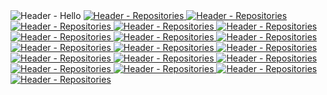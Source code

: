 <picture>
  <source media="(prefers-color-scheme: dark)" srcset="https://readme.2w.vc/images/dark/header_hello.png">
  <img align="top" alt="Header - Hello" src="https://readme.2w.vc/images/light/header_hello.png">
</picture>
<a href="https://git.gold/KR-isamin"><picture>
  <source media="(prefers-color-scheme: dark)" srcset="https://readme.2w.vc/images/dark/header_repositories.png">
  <img align="top" alt="Header - Repositories" src="https://readme.2w.vc/images/light/header_repositories.png">
</picture></a>
<a href="https://archive.codes/krisamin/portfolio-back" target="_blank"><picture>
  <source media="(prefers-color-scheme: dark)" srcset="https://readme.2w.vc/images/dark/repository_113.png">
  <img align="top" alt="Header - Repositories" src="https://readme.2w.vc/images/light/repository_113.png">
</picture></a>
<a href="https://archive.codes/krisamin/portfolio-assets" target="_blank"><picture>
  <source media="(prefers-color-scheme: dark)" srcset="https://readme.2w.vc/images/dark/repository_112.png">
  <img align="top" alt="Header - Repositories" src="https://readme.2w.vc/images/light/repository_112.png">
</picture></a>
<a href="https://archive.codes/krisamin/dimigomeal" target="_blank"><picture>
  <source media="(prefers-color-scheme: dark)" srcset="https://readme.2w.vc/images/dark/repository_84.png">
  <img align="top" alt="Header - Repositories" src="https://readme.2w.vc/images/light/repository_84.png">
</picture></a>
<a href="https://archive.codes/krisamin/dimigomeal-back" target="_blank"><picture>
  <source media="(prefers-color-scheme: dark)" srcset="https://readme.2w.vc/images/dark/repository_114.png">
  <img align="top" alt="Header - Repositories" src="https://readme.2w.vc/images/light/repository_114.png">
</picture></a>
<a href="https://archive.codes/krisamin/2w.vc" target="_blank"><picture>
  <source media="(prefers-color-scheme: dark)" srcset="https://readme.2w.vc/images/dark/repository_4.png">
  <img align="top" alt="Header - Repositories" src="https://readme.2w.vc/images/light/repository_4.png">
</picture></a>
<a href="https://archive.codes/krisamin/morse" target="_blank"><picture>
  <source media="(prefers-color-scheme: dark)" srcset="https://readme.2w.vc/images/dark/repository_16.png">
  <img align="top" alt="Header - Repositories" src="https://readme.2w.vc/images/light/repository_16.png">
</picture></a>
<a href="https://archive.codes/krisamin/dimigomeal-back-legacy" target="_blank"><picture>
  <source media="(prefers-color-scheme: dark)" srcset="https://readme.2w.vc/images/dark/repository_83.png">
  <img align="top" alt="Header - Repositories" src="https://readme.2w.vc/images/light/repository_83.png">
</picture></a>
<a href="https://archive.codes/krisamin/bwapp-docker-compose" target="_blank"><picture>
  <source media="(prefers-color-scheme: dark)" srcset="https://readme.2w.vc/images/dark/repository_111.png">
  <img align="top" alt="Header - Repositories" src="https://readme.2w.vc/images/light/repository_111.png">
</picture></a>
<a href="https://archive.codes/krisamin/rooftop-official-landing" target="_blank"><picture>
  <source media="(prefers-color-scheme: dark)" srcset="https://readme.2w.vc/images/dark/repository_82.png">
  <img align="top" alt="Header - Repositories" src="https://readme.2w.vc/images/light/repository_82.png">
</picture></a>
<a href="https://archive.codes/krisamin/surfing" target="_blank"><picture>
  <source media="(prefers-color-scheme: dark)" srcset="https://readme.2w.vc/images/dark/repository_34.png">
  <img align="top" alt="Header - Repositories" src="https://readme.2w.vc/images/light/repository_34.png">
</picture></a>
<a href="https://archive.codes/krisamin/surfing-back" target="_blank"><picture>
  <source media="(prefers-color-scheme: dark)" srcset="https://readme.2w.vc/images/dark/repository_38.png">
  <img align="top" alt="Header - Repositories" src="https://readme.2w.vc/images/light/repository_38.png">
</picture></a>
<a href="https://archive.codes/krisamin/stunup" target="_blank"><picture>
  <source media="(prefers-color-scheme: dark)" srcset="https://readme.2w.vc/images/dark/repository_106.png">
  <img align="top" alt="Header - Repositories" src="https://readme.2w.vc/images/light/repository_106.png">
</picture></a>
<a href="https://archive.codes/krisamin/ruku.team" target="_blank"><picture>
  <source media="(prefers-color-scheme: dark)" srcset="https://readme.2w.vc/images/dark/repository_105.png">
  <img align="top" alt="Header - Repositories" src="https://readme.2w.vc/images/light/repository_105.png">
</picture></a>
<a href="https://archive.codes/krisamin/cresent.team" target="_blank"><picture>
  <source media="(prefers-color-scheme: dark)" srcset="https://readme.2w.vc/images/dark/repository_104.png">
  <img align="top" alt="Header - Repositories" src="https://readme.2w.vc/images/light/repository_104.png">
</picture></a>
<a href="https://archive.codes/krisamin/dubidubab" target="_blank"><picture>
  <source media="(prefers-color-scheme: dark)" srcset="https://readme.2w.vc/images/dark/repository_25.png">
  <img align="top" alt="Header - Repositories" src="https://readme.2w.vc/images/light/repository_25.png">
</picture></a>
<a href="https://archive.codes/krisamin/youmefire" target="_blank"><picture>
  <source media="(prefers-color-scheme: dark)" srcset="https://readme.2w.vc/images/dark/repository_7.png">
  <img align="top" alt="Header - Repositories" src="https://readme.2w.vc/images/light/repository_7.png">
</picture></a>
<a href="https://archive.codes/krisamin/portfolio" target="_blank"><picture>
  <source media="(prefers-color-scheme: dark)" srcset="https://readme.2w.vc/images/dark/repository_5.png">
  <img align="top" alt="Header - Repositories" src="https://readme.2w.vc/images/light/repository_5.png">
</picture></a>